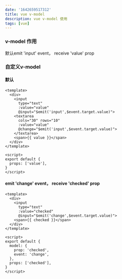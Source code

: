 ```yaml
---
date: '1642659517312'
title: vue v-model
description: vue v-model 使用
tags: [vue]
---
```


### v-model 作用
默认emit 'input' event， receive 'value' prop

### 自定义v-model
#### 默认
```vue
<template>
  <div>
    <input 
      type="text" 
      :value="value" 
      @input="$emit('input',$event.target.value)">
    <textarea 
      cols="30" rows="10" 
      :value="value" 
      @change="$emit('input',$event.target.value)">
    </textarea>
    <span>{{ value }}</span>
  </div>
</template>

<script>
export default {
  props: ['value'],
}
</script>
```

#### emit 'change' event， receive 'checked' prop
```vue
<template>
  <div>
    <input 
      type="text" 
      :value="checked" 
      @input="$emit('change',$event.target.value)">
    <span>{{ checked }}</span>
  </div>
</template>

<script>
export default {
  model: {
    prop: 'checked',
    event: 'change',
  },
  props: ['checked'],
}
</script>
```

